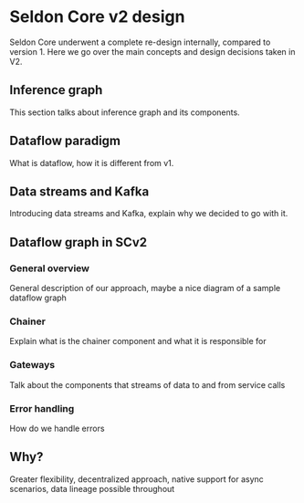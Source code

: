 # Seldon Core v2 design

Seldon Core underwent a complete re-design internally, compared to version 1. Here we go over the main concepts and design decisions taken in V2.

## Inference graph

This section talks about inference graph and its components.

## Dataflow paradigm

What is dataflow, how it is different from v1.

## Data streams and Kafka

Introducing data streams and Kafka, explain why we decided to go with it.

## Dataflow graph in SCv2

### General overview
General description of our approach, maybe a nice diagram of a sample dataflow graph

### Chainer

Explain what is the chainer component and what it is responsible for

### Gateways

Talk about the components that streams of data to and from service calls

### Error handling

How do we handle errors

## Why?

Greater flexibility, decentralized approach, native support for async scenarios, data lineage possible throughout